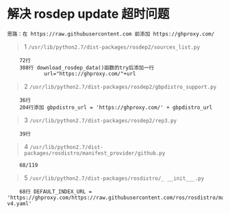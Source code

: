 # 解决 rosdep update 超时问题
    思路：在 https://raw.githubusercontent.com 前添加 https://ghproxy.com/
>1 `/usr/lib/python2.7/dist-packages/rosdep2/sources_list.py`

        72行
        308行 download_rosdep_data()函数的try后添加一行
                url="https://ghproxy.com/"+url

>2 `/usr/lib/python2.7/dist-packages/rosdep2/gbpdistro_support.py`

        36行
        204行添加 gbpdistro_url = 'https://ghproxy.com/' + gbpdistro_url


>3 `/usr/lib/python2.7/dist-packages/rosdep2/rep3.py`

        39行

>4 `/usr/lib/python2.7/dist-packages/rosdistro/manifest_provider/github.py`

        68/119
>5 `/usr/lib/python2.7/dist-packages/rosdistro/_ __init___.py`

   	    68行 DEFAULT_INDEX_URL = 'https://ghproxy.com/https://raw.githubusercontent.com/ros/rosdistro/master/index-v4.yaml'